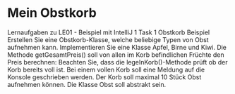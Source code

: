 # Mein Obstkorb

Lernaufgaben zu LE01 - Beispiel mit IntelliJ  1	Task 1 Obstkorb Beispiel Erstellen	Sie	eine	Obstkorb-Klasse,	welche	beliebige	Typen	von	Obst	aufnehmen	kann.	Implementieren	Sie	eine	Klasse	Apfel,	Birne	und	Kiwi.	Die	Methode	getGesamtPreis()	soll	von	allen	im	Korb	befindlichen	Früchte	den	Preis	berechnen:	Beachten	Sie,	dass	die	legeInKorb()-Methode	prüft	ob	der	Korb	bereits	voll	ist.	Bei	einem	vollen	Korb	soll	eine	Meldung	auf	die	Konsole	geschrieben	werden.	Der	Korb	soll	maximal	10	Stück	Obst	aufnehmen	können.	Die	Klasse	Obst	soll	abstrakt	sein.	

